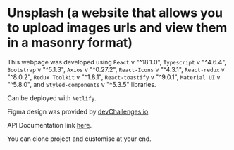 # Unsplash (a website that allows you to upload images urls and view them in a masonry format)

This webpage was developed using `React` v "^18.1.0", `Typescript` v "^4.6.4", `Bootstrap` v "^5.1.3", `Axios` v "^0.27.2", `React-Icons` v "^4.3.1", `React-redux` v "^8.0.2", `Redux Toolkit` v "^1.8.1", `React-toastify` v "^9.0.1", `Material UI` v "^5.8.0", and `Styled-components` v "^5.3.5" libraries.

Can be deployed with `Netlify`.

Figma design was provided by [devChallenges.io](https://devchallenges.io/).

API Documentation link [here](https://github.com/JUGG097/Dev-Challenges-Unsplash-Express-BE).

You can clone project and customise at your end.
